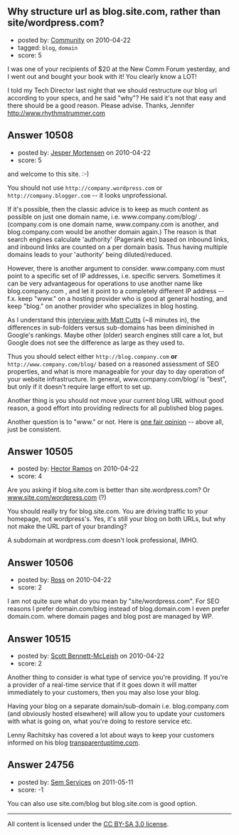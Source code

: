 ## Why structure url as blog.site.com, rather than site/wordpress.com?

- posted by: [Community](https://stackexchange.com/users/-1/-1-community) on 2010-04-22
- tagged: `blog`, `domain`
- score: 5

I was one of your recipients of $20 at the New Comm Forum yesterday, and I went out and bought your book with it! You clearly know a LOT! 

I told my Tech Director last night that we should restructure our blog url according to your specs, and he said "why"? He said it's not that easy and there should be a good reason. Please advise. Thanks, Jennifer http://www.rhythmstrummer.com


## Answer 10508

- posted by: [Jesper Mortensen](https://stackexchange.com/users/-1/1261-jesper-mortensen) on 2010-04-22
- score: 5

<p>and welcome to this site. :-)</p>

<p>You should not use <code>http://company.wordpress.com</code> or <code>http://company.blogger.com</code> -- it looks unprofessional.</p>

<p>If it's possible, then the classic advice is to keep as much content as possible on just one domain name, i.e. www.company.com/blog/ .(company.com is one domain name, www.company.com is another, and blog.company.com would be another domain again.) The reason is that search engines calculate 'authority' (Pagerank etc) based on inbound links, and inbound links are counted on a per domain basis. Thus having multiple domains leads to your 'authority' being diluted/reduced.</p>

<p>However, there is another argument to consider. www.company.com must point to a specific set of IP addresses, i.e. specific servers. Sometimes it can be very advantageous for operations to use another name like blog.company.com , and let it point to a completely different IP address -- f.x. keep "www." on a hosting provider who is good at general hosting, and keep "blog." on another provider who specializes in blog hosting.</p>

<p>As I understand this <a href="http://videos.webpronews.com/2008/11/18/matt-cutts-on-changes-at-google/" rel="nofollow">interview with Matt Cutts</a> (~8 minutes in), the differences in sub-folders versus sub-domains has been diminished in Google's rankings. Maybe other (older) search engines still care a lot, but Google does not see the difference as large as they used to.</p>

<p>Thus you should select either <code>http://blog.company.com</code> <strong>or</strong> <code>http://www.company.com/blog/</code>
based on a reasoned assessment of SEO properties, and what is more manageable for your day to day operation of your website infrastructure. In general, www.company.com/blog/ is "best", but only if it doesn't require large effort to set up.</p>

<p>Another thing is you should not move your current blog URL without good reason, a good effort into providing redirects for all published blog pages.</p>

<p>Another question is to "www." or not. Here is <a href="http://www.codinghorror.com/blog/archives/001109.html" rel="nofollow">one fair opinion</a> -- above all, just be consistent.</p>



## Answer 10505

- posted by: [Hector Ramos](https://stackexchange.com/users/-1/514-hector-ramos) on 2010-04-22
- score: 4

Are you asking if blog.site.com is better than site.wordpress.com?
Or www.site.com/wordpress.com (?)

You should really try for blog.site.com. You are driving traffic to your homepage, not wordpress's. Yes, it's still your blog on both URLs, but why not make the URL part of your branding?

A subdomain at wordpress.com doesn't look professional, IMHO.


## Answer 10506

- posted by: [Ross](https://stackexchange.com/users/-1/1390-ross) on 2010-04-22
- score: 2

I am not quite sure what do you mean by "site/wordpress.com".
For SEO reasons I prefer domain.com/blog instead of blog.domain.com
I even prefer domain.com. where domain pages and blog post are managed by WP.


## Answer 10515

- posted by: [Scott Bennett-McLeish](https://stackexchange.com/users/-1/3208-scott-bennett-mcleish) on 2010-04-22
- score: 2

<p>Another thing to consider is what type of service you're providing. If you're a provider of a real-time service that if it goes down it will matter immediately to your customers, then you may also lose your blog.</p>

<p>Having your blog on a separate domain/sub-domain i.e. blog.company.com (and obviously hosted elsewhere) will allow you to update your customers with what is going on, what you're doing to restore service etc.</p>

<p>Lenny Rachitsky has covered a lot about ways to keep your customers informed on his blog <a href="http://transparentuptime.com" rel="nofollow">transparentuptime.com</a>.</p>



## Answer 24756

- posted by: [Sem Services](https://stackexchange.com/users/-1/10384-sem-services) on 2011-05-11
- score: -1

You can also use site.com/blog but blog.site.com is good option. 



---

All content is licensed under the [CC BY-SA 3.0 license](https://creativecommons.org/licenses/by-sa/3.0/).
